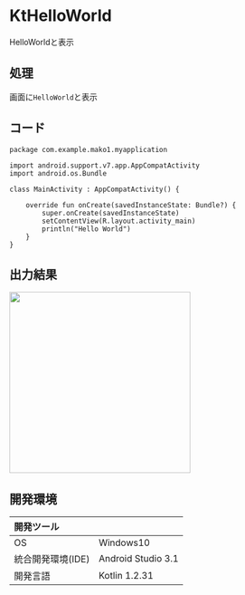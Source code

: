 # KtHelloWorld
HelloWorldと表示

## 処理
画面に`HelloWorld`と表示

## コード
```
package com.example.mako1.myapplication

import android.support.v7.app.AppCompatActivity
import android.os.Bundle

class MainActivity : AppCompatActivity() {

    override fun onCreate(savedInstanceState: Bundle?) {
        super.onCreate(savedInstanceState)
        setContentView(R.layout.activity_main)
        println("Hello World")
    }
}
```

## 出力結果  
<img src="https://imgur.com/a/kiT2D" width="320">  

## 開発環境
| 開発ツール |  |
|:-|:-|
| OS | Windows10 |
| 統合開発環境(IDE) | Android Studio 3.1 |
| 開発言語 | Kotlin 1.2.31 |
